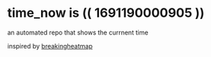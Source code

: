 # time_now is (( 1691190000905 ))

an automated repo that shows the currnent time

inspired by [breakingheatmap](https://github.com/breakingheatmap/breakingheatmap)